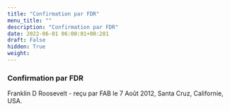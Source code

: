 ```yaml
---
title: "Confirmation par FDR"
menu_title: ""
description: "Confirmation par FDR"
date: 2022-06-01 06:00:01+00:281
draft: False
hidden: True
weight:
---
```

### Confirmation par FDR

Franklin D Roosevelt - reçu par FAB le 7 Août 2012, Santa Cruz, Californie, USA.




